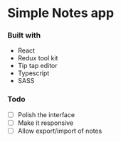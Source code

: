 # Simple Notes app

### Built with

- React
- Redux tool kit
- Tip tap editor
- Typescript
- SASS

### Todo

- [ ] Polish the interface
- [ ] Make it responsive
- [ ] Allow export/import of notes
